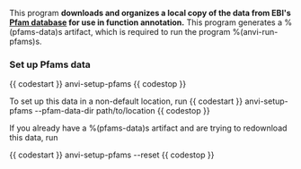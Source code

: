 This program **downloads and organizes a local copy of the data from EBI's [Pfam database](https://pfam.xfam.org/) for use in function annotation.** This program generates a %(pfams-data)s artifact, which is required to run the program %(anvi-run-pfams)s. 

### Set up Pfams data
{{ codestart }}
anvi-setup-pfams 
{{ codestop }}

To set up this data in a non-default location, run 
{{ codestart }}
anvi-setup-pfams --pfam-data-dir path/to/location
{{ codestop }}

If you already have a %(pfams-data)s artifact and are trying to redownload this data, run 

{{ codestart }}
anvi-setup-pfams --reset
{{ codestop }}
